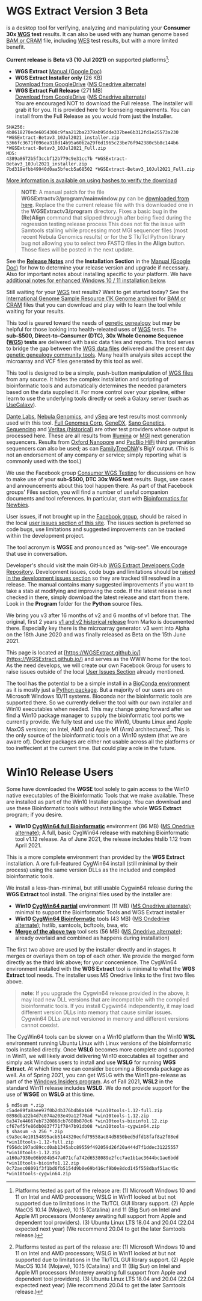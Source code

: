 # WGS Extract Version 3 Beta
is a desktop tool for verifying, analyzing and manipulating your **Consumer 30x [WGS](https://h600.org/wiki/WGS) test** results. It can also be used with any human genome based [BAM or CRAM](https://h600.org/wiki/Sequencing+File+Formats) file, including [WES](https://h600.org/wiki/WES) test results, but with a more limited benefit.

__Current release__ is **Beta v3 (10 Jul 2021)** on supported platforms[^Platforms]:
* **WGS Extract** [Manual (Google Doc)](https://bit.ly/35IziTY)
* **WGS Extract Installer only**  (26 KB)\
    [Download from GoogleDrive](https://bit.ly/3hvFsyA) ([MS Onedrive alternate](https://1drv.ms/u/s!AgorjTSMFYpjgQQ2d-5pcycvLRyW?e=RLpR5s))
* **WGS Extract Full Release** (271 MB)\
    [Download from GoogleDrive](https://bit.ly/2VmsRF3) ([MS Onedrive alternate](https://1drv.ms/u/s!AgorjTSMFYpjgQX81ThI613oQre_?e=8EzVRF))	
You are encouraged NOT to download the Full release.  The installer will grab it for you.  It is provided here for licenseing requirements. You can install from the Full Release as you would from just the Installer.
```
SHA256: 
4b8618270ede6054308c9faa212ba2379ab95dde337bee6b312fd1e25573a230 *WGSExtract-Betav3_10Jul2021_installer.zip
5366fc3671f096ea310d14b95a60b2a29f6d1965c23be76f942380c5b8c144b6 *WGSExtract-Betav3_10Jul2021_Full.zip
MD5:
4389a8672b5f3ccbf12b779c9e31cc7b *WGSExtract-Betav3_10Jul2021_installer.zip
7bd319efbb49940d0aa5bfecb5a68502 *WGSExtract-Betav3_10Jul2021_Full.zip
```
[More information is available on using hashes to verify the download](https://www.howtogeek.com/67241/htg-explains-what-are-md5-sha-1-hashes-and-how-do-i-check-them/)

[^Platforms]: Platforms tested as part of the release are: (1) Microsoft Windows 10 and 11 on Intel and AMD processors; WSLG in Win11 looked at but not supported due to limitations in the Tk/TCL GUI library support. (2) Apple MacOS 10.14 (Mojave), 10.15 (Catalina) and 11 (Big Sur) on Intel and Apple M1 processors (Monterey awaiting full support from Apple and dependent tool providers). (3) Ubuntu Linux LTS 18.04 and 20.04 (22.04 expected next year) (We recommend 20.04 to get the later Samtools release.)

>__NOTE__: A manual patch for the file __WGSExtractv3/program/mainwindow.py__ can be [downloaded from here](https://bit.ly/3efrYoa). Replace the the current release file with this downloaded one in the __WGSExtractv3/program__ directory. Fixes a basic bug in the __(Re)Align__ command that slipped through after being fixed during the regression testing release process  This does not fix the issue with Samtools stalling while processing most MGI sequencer files (most recent Nebula Genomics results) or for the S Tk/Tcl Python library bug not allowing you to select two FASTQ files in the __Align__ button. Those fixes will be posted in the next update.

See the **[Release Notes](https://github.com/WGSExtract/WGSExtract.github.io/blob/master/WGSE_Betav3_Release_Notes.md)** and the **Installation Section** in the [Manual (Google Doc)](https://bit.ly/35IziTY) for how to determine your release version and upgrade if necessary. Also for important notes about installing specific to your platform.  We have [additional notes for enhanced Windows 10 / 11 installation below](#Win10-Release-Users).

Still waiting for your [WGS](https://h600.org/wiki/WGS) test results?  Want to get started today?  See the [International Genome Sample Resource (1K Genome archive)](https://www.internationalgenome.org/data) for [BAM or CRAM](https://h600.org/wiki/Sequencing+File+Formats) files that you can download and play with to learn the tool while waiting for your results.

This tool is geared toward the needs of [genetic genealogy](https://h600.org/wiki/Genetic+Genealogy) but may be helpful for those looking into health-releated uses of [WGS](https://h600.org/wiki/WGS) tests. The **sub-$500, Direct-to-Consumer (DTC), 30x Whole Genome Sequence ([WGS](https://h600.org/wiki/WGS)) tests** are delivered with basic data files and reports. This tool serves to bridge the gap between the [WGS data files](https://h600.org/wiki/Sequencing+File+Formats) delivered and the present day [genetic genealogy community tools](https://h600.org/wiki/Third+Party+Analysis+Tools). Many health analysis sites accept the microarray and VCF files generated by this tool as well.

This tool is designed to be a simple, push-button manipulation of [WGS files](https://h600.org/wiki/Sequencing+File+Formats) from any source. It hides the complex installation and scripting of bioinformatic tools and automatically determines the needed parameters based on the data supplied it.  For more control over your pipeline, either learn to use the underlying tools directly or seek a Galaxy server (such as [UseGalaxy](https://usegalaxy.org/)).

[Dante Labs](https://genome.dantelabs.com), [Nebula Genomics](https://nebula.org/), and [ySeq](https://yseq.net/) are test results most commonly used with this tool. [Full Genomes Corp](https://fullgenomes.com/]), [GeneDX](https://www.genedx.com/), [Sano Genetics](https://sanogenetics.com), [Sequencing](https://sequencing.com/) and [Veritas (historical)](https://veritasgenetics.com) are other test providers whose output is processed here. These are all results from [Illumina](https://illumina.com) or [MGI](https://en.mgi-tech.com/) next generation sequencers.  Results from [Oxford Nanopore](https://nanoporetech.com/) and [PacBio HiFi](https://www.pacb.com/smrt-science/smrt-sequencing/hifi-reads-for-highly-accurate-long-read-sequencing/) third generation sequencers can also be used; as can [FamilyTreeDNA](https://familytreedna.com/)'s BigY output. (This is not an endorsement of any company or service; simply reporting what is commonly used with the tool.)

We use the Facebook group [Consumer WGS Testing](https://www.facebook.com/groups/373644229897409/) for discussions on how to make use of your **sub-$500, DTC 30x WGS test** results. Bugs, use cases and announcements about this tool happen there.  As part of that Facebook groups' Files section, you will find a number of useful companion documents and tool references.  In particular, start with [Bioinformatics for Newbies](http://bit.ly/38jnxnK).

User issues, if not brought up in the [Facebook group](https://www.facebook.com/groups/373644229897409/), should be raised in the local [user issues section of this site](https://github.com/WGSExtract/WGSExtract.github.io/issues). The issues section is preferred so code bugs, use limitations and suggested improvements can be tracked within the development project.

The tool acronym is **WGSE** and pronounced as "wig-see". We encourage that use in conversation.

Developer's should visit the main GitHub [WGS Extract Developers Code Repository](https://github.com/WGSExtract/WGSExtract-Dev/).  Development issues, code bugs and limitations should be [raised in the development issues section](https://github.com/WGSExtract/WGSExtract-Dev/issues) so they are tracked till resolved in a release. The manual contains many suggested improvements if you want to take a stab at modifying and improving the code. If the latest release is not checked in there, simply download the latest release and start from there. Look in the **Program** folder for the **Python** source files.

We bring you v3 after 16 months of v2 and 6 months of v1 before that.  The original, first 2 years [v1 and v2 historical release](https://github.com/WGSExtract/WGSExtract-Historical) from Marko is documented there. Especially key there is the microarray generator. v3 went into Alpha on the 18th June 2020 and was finally released as Beta on the 15th June 2021.

This page is located at [https://WGSExtract.github.io/](https://WGSExtract.github.io/) and serves as the WWW home for the tool. As the need develops, we will create our own Facebook Group for users to raise issues outside of the local [User Issues Section](https://github.com/WGSExtract/WGSExtract.github.io/issues) already mentioned.

The tool has the potential to be a simple install in a [BioConda environment](https://anaconda.org/bioconda) as it is mostly just a [Python package](https://www.python.org/). But a majority of our users are on Microsoft Windows 10/11 systems. Bioconda nor the bioinformatic tools are supported there. So we currently deliver the tool with our own installer and Win10 executables when needed. This may change going forward after we find a Win10 package manager to supply the bioinformatic tool ports we currently provide. We fully test and use the Win10, Ubuntu Linux and Apple MaxOS versions; on Intel, AMD and Apple M1 (Arm) architectures[^Platforms]. This is the only source of the bioinformatic tools on a Win10 system (that we are aware of). Docker packages are either not usable across all the platforms or too ineffecient at the current time. But could play a role in the future.

# Win10 Release Users
Some have downloaded the **WGSE** tool solely to gain access to the Win10 native executables of the Bioinformatic Tools that we make available.  These are installed as part of the Win10 Installer package.  You can download and use these Bioinformatic tools without installing the whole **WGS Extract** program; if you desire.

* **Win10 [CygWin64 full Bioinformatic](https://bit.ly/3jrXjrA)** environment (86 MB) ([MS Onedrive alternate](https://1drv.ms/u/s!AgorjTSMFYpjgQFkYV9HW0WbI1nS?e=rLSnLo)); A full, basic CygWin64 release with matching Bioinformatic tool v1.12 release. As of June 2021, the release includes htslib 1.12 from April 2021.

This is a more complete environment than provided by the **WGS Extract** installation.  A ore full-featured CygWin64 install (still minimal by their process) using the same version DLLs as the included and compiled bioinformatic tools.

We install a less-than-minimal, but still usable Cygwin64 release during the **WGS Extract** tool install.  The original files used by the installer are:
* **Win10 [CygWin64 partial](https://bit.ly/3q2Z3sn)** environment (11 MB) ([MS Onedrive alternate](https://1drv.ms/u/s!AgorjTSMFYpjcGO3m9V1V_i-mho?e=zLr3h4)); minimal to support the Bioinformatic Tools and WGS Extract installer
* **Win10 [CygWin64 Bioinformatic](https://bit.ly/2RZG05K)** tools (43 MB) ([MS Ondedrive alternate](https://1drv.ms/u/s!AgorjTSMFYpjeWbKyVRfkb1yTnI?e=2ZgeMZ)); hstlib, samtools, bcftools, bwa, etc
* **[Merge of the above two](https://bit.ly/3epnGeQ)** tool sets (56 MB) ([MS Onedrive alternate](https://1drv.ms/u/s!AgorjTSMFYpjgQALD5Ljnr4m6ozf?e=m1vjed)); already overlaid and combined as happens during installation)

The first two above are used by the installer directly and in stages.  It merges or overlays them on top of each other.  We provide the merged form directly as the third link above; for your concenience.  The CygWin64 environment installed with the **WGS Extract** tool is minimal to what the **WGS Extract** tool needs. The installer uses MS Onedrive links to the first two files above.

>__note__: If you upgrade the Cygwin64 release provided in the above, it may load new DLL versions that are incompatible with the compiled bioinformatic tools. If you install Cygwin64 independently, it may load different version DLLs into memory that cause similar issues. Cygwin64 DLLs are not versioned in memory and different versions cannot coexist.

The CygWin64 tools can be slower on a Win10 platform than the Win10 **WSL** environment running Ubuntu Linux with Linux versions of the bioinformatic tools installed directly.  Once **WSLG** becomes more complete and supported in Win11, we will likely avoid delivering Win10 executables all together and simply ask Windows users to install and use **WSLG** for running **WGS Extract**. At which time we can consider becoming a Bioconda package as well.  As of Spring 2021, you can get WSLG with the Win11 pre-release as part of the [Windows Insiders program](https://insider.windows.com/).  As of Fall 2021, **WSL2** in the standard Win11 release includes **WSLG**.  We do not provide support for the use of **WSGE** on **WSLG** at this time.
```
$ md5sum *.zip
c5ade89fa8aee97f0b2db376bdb8a169 *win10tools-1.12-full.zip
0898dba22b4d7c074a203e49a12f70ad *win10tools-1.12.zip
6a347e44667eb7320868cb7688b870c6 *win10tools-bioinfo1.12.zip
cf67ef5fe86db0837f71f7847b91db08 *win10tools-cygwin64.zip
$ shasum -a 256 *.zip
c9a3ec4e10154895acb5144320ecfd79558ac84d5850bed5dfd18faf8a2f08ed *win10tools-1.12-full.zip
f956dc197ad89ccd0ab1345abc89559f492059d26f20a444d7f1ddec31225557 *win10tools-1.12.zip
a160a7930e06b984b547a071cfa742d6538089e2fcc7ae1b1ac3644bc1ae6bdd *win10tools-bioinfo1.12.zip
0c72aec08091f3f1bd6fb5154d9b0e69b416cf9b0e8dcd145f558dbaf51ac45c *win10tools-cygwin64.zip
```

